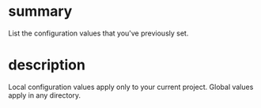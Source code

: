 # summary
  
List the configuration values that you've previously set.

# description

Local configuration values apply only to your current project. Global values apply in any directory.
